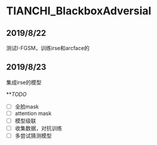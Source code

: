 # TIANCHI_BlackboxAdversial




## 2019/8/22
测试I-FGSM，训练irse和arcface的

## 2019/8/23
集成irse的模型

***TODO*
- [ ] 全脸mask
- [ ] attention mask
- [ ] 模型级联
- [ ] 收集数据，对抗训练
- [ ] 多尝试猜测模型
